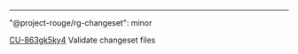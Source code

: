 ---
"@project-rouge/rg-changeset": minor

[CU-863gk5ky4](https://app.clickup.com/t/863gk5ky4) Validate changeset files
